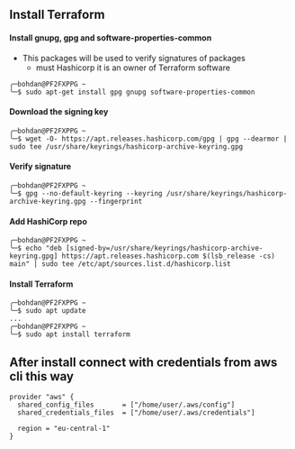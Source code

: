 ## Install Terraform

#### Install gnupg, gpg and software-properties-common
- This packages will be used to verify signatures of packages
	- must Hashicorp it is an owner of Terraform software
```
╭─bohdan@PF2FXPPG ~
╰─$ sudo apt-get install gpg gnupg software-properties-common
```

#### Download the signing key
```
╭─bohdan@PF2FXPPG ~
╰─$ wget -O- https://apt.releases.hashicorp.com/gpg | gpg --dearmor | sudo tee /usr/share/keyrings/hashicorp-archive-keyring.gpg
```

#### Verify signature
```
╭─bohdan@PF2FXPPG ~
╰─$ gpg --no-default-keyring --keyring /usr/share/keyrings/hashicorp-archive-keyring.gpg --fingerprint
```

#### Add HashiCorp repo
```
╭─bohdan@PF2FXPPG ~
╰─$ echo "deb [signed-by=/usr/share/keyrings/hashicorp-archive-keyring.gpg] https://apt.releases.hashicorp.com $(lsb_release -cs) main" | sudo tee /etc/apt/sources.list.d/hashicorp.list
```

#### Install Terraform
```
╭─bohdan@PF2FXPPG ~
╰─$ sudo apt update
...
╭─bohdan@PF2FXPPG ~
╰─$ sudo apt install terraform
```

## After install connect with credentials from aws cli this way
```
provider "aws" {
  shared_config_files       = ["/home/user/.aws/config"]
  shared_credentials_files  = ["/home/user/.aws/credentials"]

  region = "eu-central-1"
}
```